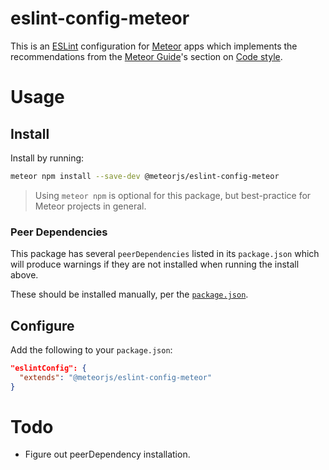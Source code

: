 # eslint-config-meteor

This is an [ESLint](https://eslint.org) configuration for [Meteor](https://www.meteor.com) apps which implements the recommendations from the [Meteor Guide](https://guide.meteor.com/)'s section on [Code style](https://guide.meteor.com/code-style.html#eslint).

# Usage

## Install

Install by running:

```sh
meteor npm install --save-dev @meteorjs/eslint-config-meteor
```

> Using `meteor npm` is optional for this package, but best-practice for Meteor
  projects in general.

### Peer Dependencies

This package has several `peerDependencies` listed in its `package.json` which
will produce warnings if they are not installed when running the install above.

These should be installed manually, per the [`package.json`](package.json).

## Configure

Add the following to your `package.json`:

```json
"eslintConfig": {
  "extends": "@meteorjs/eslint-config-meteor"
}
```

# Todo

- Figure out peerDependency installation.

